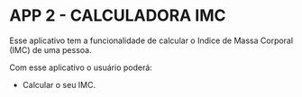 # APP 2 - CALCULADORA IMC

Esse aplicativo tem a funcionalidade de calcular o Indice de Massa Corporal (IMC) de uma pessoa.

Com esse aplicativo o usuário poderá:
- Calcular o seu IMC.
